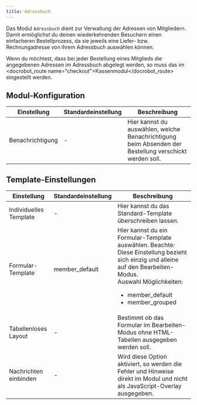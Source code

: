 ```yaml
---
title: Adressbuch
---
```


Das Modul `Adressbuch` dient zur Verwaltung der Adressen von Mitgliedern. Damit ermöglichst du deinen wiederkehrenden Besuchern einen einfacheren Bestellprozess, da sie jeweils eine Liefer- bzw. Rechnungadresse von ihrem Adressbuch auswählen können.

Wenn du möchtest, dass bei jeder Bestellung eines Mitglieds die angegebenen Adressen im Adressbuch abgelegt werden, so muss das im <docrobot_route name="checkout">Kassenmodul</docrobot_route> eingestellt werden.

## Modul-Konfiguration

<table>
	<thead>
		<tr>
			<th>Einstellung</th>
			<th>Standardeinstellung</th>
			<th>Beschreibung</th>
		</tr>
	</thead>
	<tbody>
		<tr>
			<td>Benachrichtigung</td>
			<td>-</td>
			<td>Hier kannst du auswählen, welche <docrobot_route name="notifications_overview">Benachrichtigung</docrobot_route>  beim Absenden der Bestellung verschickt werden soll.</td>
		</tr>
	</tbody>
</table>


## Template-Einstellungen

<table>
	<thead>
		<tr>
			<th>Einstellung</th>
			<th>Standardeinstellung</th>
			<th>Beschreibung</th>
		</tr>
	</thead>
	<tbody>
		<tr>
			<td>Individuelles Template</td>
			<td>-</td>
			<td>Hier kannst du das Standard-Template überschreiben lassen.</td>
		</tr>
		<tr>
			<td>Formular-Template</td>
			<td>member_default</td>
			<td>Hier kannst du ein Formular-Template auswählen. Beachte: Diese Einstellung bezieht sich einzig und alleine auf den Bearbeiten-Modus.
			<br>Auswahl Möglichkeiten:
			<ul>
				<li>member_default</li>
				<li>member_grouped</li
			</ul>
			</td>
		</tr>
		<tr>
			<td>Tabellenloses Layout</td>
			<td>-</td>
			<td>Bestimmt ob das Formular im Bearbeiten-Modus ohne HTML-Tabellen ausgegeben werden soll.</td>
		</tr>
		<tr>
			<td>Nachrichten einbinden</td>
			<td>-</td>
			<td>Wird diese Option aktiviert, so werden die Fehler und Hinweise direkt im Modul und nicht als JavaScript-Overlay ausgegeben.</td>
		</tr>
	</tbody>
</table>
